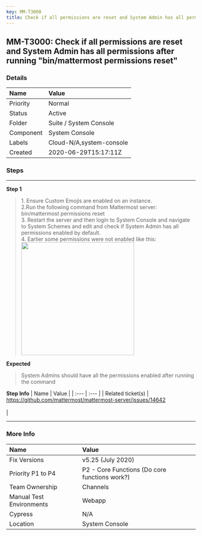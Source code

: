 ```yaml
---
key: MM-T3000
title: Check if all permissions are reset and System Admin has all permissions after running "bin/mattermost permissions reset"
---
```


## MM-T3000: Check if all permissions are reset and System Admin has all permissions after running "bin/mattermost permissions reset"

### Details

| Name      | Value                    |
| :-------- | :----------------------- |
| Priority  | Normal                   |
| Status    | Active                   |
| Folder    | Suite / System Console   |
| Component | System Console           |
| Labels    | Cloud-N/A,system-console |
| Created   | 2020-06-29T15:17:11Z     |

### Steps

<hr/>

**Step 1**

> <article>1. Ensure Custom Emojis are enabled on an instance.<br>2.Run the following command from Mattermost server:<br>bin/mattermost permissions reset<br>3. Restart the server and then login to System Console and navigate to System Schemes and edit and check if System Admin has all permissions enabled by default.<br>4. Earlier some permissions were not enabled like this:<br><img src="https://smartbear-tm4j-prod-us-west-2-attachment-rich-text.s3.us-west-2.amazonaws.com/embedded-f3277290f945470c4add5d21ef3dc7ca7b74388fc7152bfb6b99ae58c66a95a8-1593443802138-1593443802137.png" style="width: 300px;" class="fr-fic fr-fil fr-dib"><br></article>

**Expected**

> <article>System Admins should have all the permissions enabled after running the command</article>

**Step Info**
| Name | Value |
| :--- | :--- |
| Related ticket(s) | <a href="https://github.com/mattermost/mattermost-server/issues/14642">https://github.com/mattermost/mattermost-server/issues/14642</a><br><br> |

<hr/>

### More Info

| Name                     | Value                                         |
| :----------------------- | :-------------------------------------------- |
| Fix Versions             | v5.25 (July 2020)                             |
| Priority P1 to P4        | P2 - Core Functions (Do core functions work?) |
| Team Ownership           | Channels                                      |
| Manual Test Environments | Webapp                                        |
| Cypress                  | N/A                                           |
| Location                 | System Console                                |
